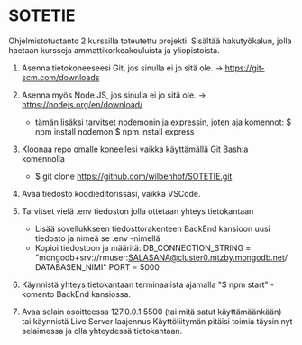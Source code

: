 # SOTETIE
Ohjelmistotuotanto 2 kurssilla toteutettu projekti. Sisältää hakutyökalun, jolla haetaan kursseja ammattikorkeakouluista ja yliopistoista.

1. Asenna tietokoneeseesi Git, jos sinulla ei jo sitä ole. -> https://git-scm.com/downloads
2. Asenna myös Node.JS, jos sinulla ei jo sitä ole. -> https://nodejs.org/en/download/
    - tämän lisäksi tarvitset nodemonin ja expressin, joten aja komennot:
    $ npm install nodemon
    $ npm install express

3. Kloonaa repo omalle koneellesi vaikka käyttämällä Git Bash:a komennolla
    - $ git clone https://github.com/wilbenhof/SOTETIE.git
    
4. Avaa tiedosto koodieditorissasi, vaikka VSCode.

5. Tarvitset vielä .env tiedoston jolla ottetaan yhteys tietokantaan
   -  Lisää sovellukkseen tiedosttorakenteen BackEnd kansioon uusi tiedosto ja nimeä se .env -nimellä
   -  Kopioi tiedostoon ja määritä:
      DB_CONNECTION_STRING = "mongodb+srv://rmuser:SALASANA@cluster0.mtzby.mongodb.net/DATABASEN_NIMI"
      PORT = 5000
      
6.  Käynnistä yhteys tietokantaan terminaalista ajamalla "$ npm start" -komento BackEnd kansiossa.
7.  Avaa selain osoitteessa 127.0.0.1:5500 (tai mitä satut käyttämäänkään) tai käynnistä Live Server laajennus
    Käyttöliitymän pitäisi toimia täysin nyt selaimessa ja olla yhteydessä tietokantaan.
